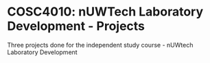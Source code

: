 # COSC4010: nUWTech Laboratory Development - Projects
Three projects done for the independent study course - nUWtech Laboratory Development
